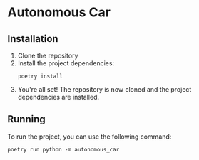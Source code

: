 # Autonomous Car

## Installation 
1. Clone the repository
2. Install the project dependencies:
    ```
    poetry install
    ```
3. You're all set! The repository is now cloned and the project dependencies are installed.

## Running

To run the project, you can use the following command:
```
poetry run python -m autonomous_car
```